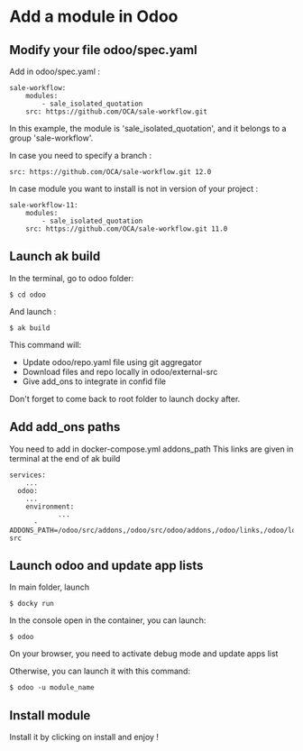 # Add a module in Odoo

## Modify your file odoo/spec.yaml

Add in odoo/spec.yaml :

```
sale-workflow:
    modules:
	    - sale_isolated_quotation
    src: https://github.com/OCA/sale-workflow.git
```

In this example, the module is 'sale_isolated_quotation', and it belongs to a group 'sale-workflow'.

In case you need to specify a branch :

```
src: https://github.com/OCA/sale-workflow.git 12.0
```
		
In case module you want to install is not in version of your project :

```
sale-workflow-11:
    modules:
	    - sale_isolated_quotation
    src: https://github.com/OCA/sale-workflow.git 11.0
```
## Launch ak build 

In the terminal, go to odoo folder:

```
$ cd odoo
```

And launch :

```
$ ak build
```

This command will:
+ Update odoo/repo.yaml file using git aggregator
+ Download files and repo locally in odoo/external-src
+ Give add_ons to integrate in confid file

Don't forget to come back to root folder to launch docky after.

## Add add_ons paths

You need to add in docker-compose.yml addons_path
This links are given in terminal at the end of ak build

```
services:
	...
  odoo:
    ...
    environment:
			...
      - ADDONS_PATH=/odoo/src/addons,/odoo/src/odoo/addons,/odoo/links,/odoo/local-src
```

## Launch odoo and update app lists

In main folder, launch

```
$ docky run
```

In the console open in the container, you can launch:

```
$ odoo
```

On your browser, you need to activate debug mode and update apps list

Otherwise, you can launch it with this command:

```
$ odoo -u module_name
```

## Install module

Install it by clicking on install and enjoy !

